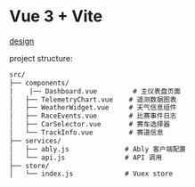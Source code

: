 # Vue 3 + Vite

[design](../design1.jpg)

project structure:

```txt
src/
├── components/
|    |── Dashboard.vue         # 主仪表盘页面
│   ├── TelemetryChart.vue    # 遥测数据图表
│   ├── WeatherWidget.vue     # 天气信息组件
│   ├── RaceEvents.vue        # 比赛事件日志
│   ├── CarSelector.vue       # 赛车选择器
│   └── TrackInfo.vue         # 赛道信息
├── services/
│   ├── ably.js              # Ably 客户端配置
│   └── api.js               # API 调用
├── store/
│   └── index.js             # Vuex store
```
